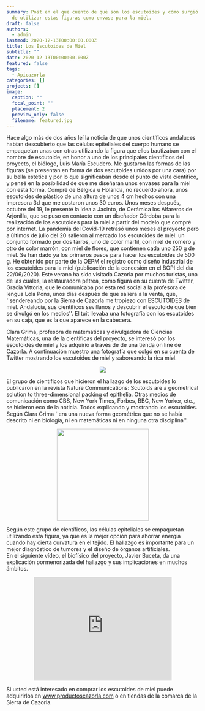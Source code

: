 ```yaml
---
summary: Post en el que cuento de qué son los escutoides y cómo surgió la idea
  de utilizar estas figuras como envase para la miel.
draft: false
authors:
  - admin
lastmod: 2020-12-13T00:00:00.000Z
title: Los Escutoides de Miel
subtitle: ""
date: 2020-12-13T00:00:00.000Z
featured: false
tags:
  - Apicazorla
categories: []
projects: []
image:
  caption: ""
  focal_point: ""
  placement: 2
  preview_only: false
  filename: featured.jpg
---
```


Hace algo más de dos años leí la noticia de que unos científicos andaluces habían descubierto que las células epiteliales del cuerpo humano se empaquetan unas con otras utilizando la figura que ellos bautizaban con el nombre de escutoide, en honor a uno de los principales científicos del proyecto, el biólogo, Luis María Escudero. Me gustaron las formas de las figuras (se presentan en forma de dos escutoides unidos por una cara) por su bella estética y por lo que significaban desde el punto de vista científico, y pensé en la posibilidad de que me diseñaran unos envases para la miel con esta forma. Compré de Bélgica u Holanda, no recuerdo ahora, unos escutoides de plástico de una altura de unos 4 cm hechos con una impresora 3d que me costaron unos 30 euros. Unos meses después, octubre del 19, le presenté la idea a Jacinto, de Cerámica los Alfareros de Arjonilla, que se puso en contacto con un diseñador Córdoba para la realización de los escutoides para la miel a partir del modelo que compré por internet. La pandemia del Covid-19 retrasó unos meses el proyecto pero a últimos de julio del 20 salieron al mercado los escutoides de miel: un conjunto formado por dos tarros, uno de color marfil, con miel de romero y otro de color marrón, con miel de flores, que contienen cada uno 250 g de miel. Se han dado ya los primeros pasos para hacer los escutoides de 500 g. He obtenido por parte de la OEPM el registro como diseño industrial de los escutoides para la miel (publicación de la concesión en el BOPI del día 22/06/2020). Este verano ha sido visitada Cazorla por muchos turistas, una de las cuales, la restauradora pétrea, como figura en su cuenta de Twitter, Gracia Vittoria, que le comunicaba por esta red social a la profesora de lengua Lola Pons, unos días después de que saliera a la venta, que, ''sendereando por la Sierra de Cazorla me tropiezo con ESCUTOIDES de miel. Andalucía, sus científicos sevillanos y descubrir el escutoide que bien se divulgó en los medios''. El tuit llevaba una fotografía con los escutoides en su caja, que es la que aparece en la cabecera. 

Clara Grima, profesora de matemáticas y divulgadora de Ciencias Matemáticas, una de la científicas del proyecto, se interesó por los escutoides de miel y los adquirió a través de de una tienda on line de Cazorla. A continuación muestro una fotografía que colgó en su cuenta de Twitter mostrando los escutoides de miel y saboreando la rica miel.
</blockquote><div><div class="separator" style="clear: both; text-align: center;"><a href="https://1.bp.blogspot.com/-PPbln1WCLHA/X85sh0ieG7I/AAAAAAAACHo/QicFn4sBk80D1c1cnl7BojAHgVZKaopEwCLcBGAsYHQ/s256/Clara_Grima.jpeg" style="margin-left: 1em; margin-right: 1em;"><img border="0" data-original-height="256" data-original-width="256" src="https://1.bp.blogspot.com/-PPbln1WCLHA/X85sh0ieG7I/AAAAAAAACHo/QicFn4sBk80D1c1cnl7BojAHgVZKaopEwCLcBGAsYHQ/s0/Clara_Grima.jpeg" /></a></div><div><div>


 El grupo de científicos que hicieron el hallazgo de los escutoides lo publicaron en  la revista Nature Communications: Scutoids are a geometrical solution to three-dimensional packing of epithelia.  Otras medios de comunicación como CBS, New York Times, Forbes, BBC, New Yorker, etc., se hicieron eco de la noticia. Todos explicando y mostrando los escutoides. 
Según Clara Grima ''era una nueva forma geométrica que no se había descrito ni en biología, ni en matemáticas ni en ninguna otra disciplina''. 

<div class="separator" style="clear: both; text-align: center;"><a href="https://1.bp.blogspot.com/4xQXZvx_CCum1_oAWH9PrYHgNtzA6pzBZCrnCEqeqavMBy6g0jEVMdM1qJLLjDCV4nQOOb7IjGZDvR8=s400" imageanchor="1" style="margin-left: 1em; margin-right: 1em;"><img border="0" data-original-height="400" data-original-width="300" height="240" src="https://1.bp.blogspot.com/4xQXZvx_CCum1_oAWH9PrYHgNtzA6pzBZCrnCEqeqavMBy6g0jEVMdM1qJLLjDCV4nQOOb7IjGZDvR8=s320" /></a></div>

Según este grupo de científicos, las células epiteliales se empaquetan utilizando esta figura, ya que es la mejor opción para ahorrar energía cuando hay cierta curvatura en el tejido. El hallazgo es importante para un mejor diagnóstico de tumores y el diseño de órganos artificiales.  
En el siguiente vídeo, el biofísico del proyecto, Javier Buceta,  da una explicación pormenorizada del hallazgo y sus implicaciones en muchos ámbitos.

<center>
<iframe
    width="360"
    height="270"
    src="https://www.youtube.com/embed/R7gOOxrP61Q"
    frameborder="0"
    allow="autoplay; encrypted-media"
    allowfullscreen
>
</iframe>
</center>

Si  usted está interesado en comprar los escutoides de miel puede adquirirlos en www.productoscazorla.com o en tiendas de la comarca de la Sierra de Cazorla. 